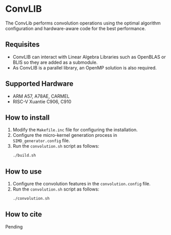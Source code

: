 # ConvLIB
The ConvLib performs convolution operations using the optimal algorithm configuration and hardware-aware code for the best performance.

## Requisites
- ConvLIB can interact with Linear Algebra Libraries such as OpenBLAS or BLIS so they are added as a submodule.
- As ConvLIB is a parallel library, an OpenMP solution is also required.

## Supported Hardware
- ARM A57, A78AE, CARMEL
- RISC-V Xuantie C906, C910

## How to install
1. Modify the `Makefile.inc` file for configuring the installation.
2. Configure the micro-kernel generation process in `SIMD_generator.config` file.
3. Run the `convolution.sh` script as follows:
   ``` sh
   ./build.sh
   ```

## How to use 
1. Configure the convolution features in the `convolution.config` file.
2. Run the `convolution.sh` script as follows:
   ``` sh
   ./convolution.sh
   ```
   
## How to cite
Pending

